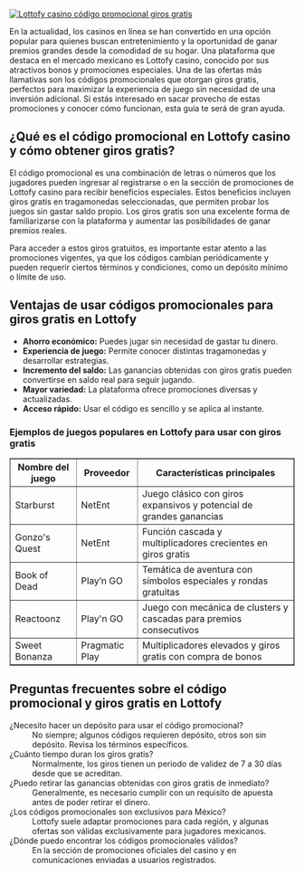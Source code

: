 [![Lottofy casino código promocional giros gratis](https://123-caf.pages.dev/gitsignup.png)](https://vrmoo.ru/Bt82HjjY)

<p>En la actualidad, los casinos en línea se han convertido en una opción popular para quienes buscan entretenimiento y la oportunidad de ganar premios grandes desde la comodidad de su hogar. Una plataforma que destaca en el mercado mexicano es Lottofy casino, conocido por sus atractivos bonos y promociones especiales. Una de las ofertas más llamativas son los códigos promocionales que otorgan giros gratis, perfectos para maximizar la experiencia de juego sin necesidad de una inversión adicional. Si estás interesado en sacar provecho de estas promociones y conocer cómo funcionan, esta guía te será de gran ayuda.</p>  <h2>¿Qué es el código promocional en Lottofy casino y cómo obtener giros gratis?</h2> <p>El código promocional es una combinación de letras o números que los jugadores pueden ingresar al registrarse o en la sección de promociones de Lottofy casino para recibir beneficios especiales. Estos beneficios incluyen giros gratis en tragamonedas seleccionadas, que permiten probar los juegos sin gastar saldo propio. Los giros gratis son una excelente forma de familiarizarse con la plataforma y aumentar las posibilidades de ganar premios reales.</p> <p>Para acceder a estos giros gratuitos, es importante estar atento a las promociones vigentes, ya que los códigos cambian periódicamente y pueden requerir ciertos términos y condiciones, como un depósito mínimo o límite de uso.</p>  <h2>Ventajas de usar códigos promocionales para giros gratis en Lottofy</h2> <ul>   <li><strong>Ahorro económico:</strong> Puedes jugar sin necesidad de gastar tu dinero.</li>   <li><strong>Experiencia de juego:</strong> Permite conocer distintas tragamonedas y desarrollar estrategias.</li>   <li><strong>Incremento del saldo:</strong> Las ganancias obtenidas con giros gratis pueden convertirse en saldo real para seguir jugando.</li>   <li><strong>Mayor variedad:</strong> La plataforma ofrece promociones diversas y actualizadas.</li>   <li><strong>Acceso rápido:</strong> Usar el código es sencillo y se aplica al instante.</li> </ul>  <h3>Ejemplos de juegos populares en Lottofy para usar con giros gratis</h3> <table border="1" cellpadding="8" cellspacing="0" style="border-collapse: collapse; width: 100%;">   <thead>     <tr>       <th>Nombre del juego</th>       <th>Proveedor</th>       <th>Características principales</th>     </tr>   </thead>   <tbody>     <tr>       <td>Starburst</td>       <td>NetEnt</td>       <td>Juego clásico con giros expansivos y potencial de grandes ganancias</td>     </tr>     <tr>       <td>Gonzo's Quest</td>       <td>NetEnt</td>       <td>Función cascada y multiplicadores crecientes en giros gratis</td>     </tr>     <tr>       <td>Book of Dead</td>       <td>Play’n GO</td>       <td>Temática de aventura con símbolos especiales y rondas gratuitas</td>     </tr>     <tr>       <td>Reactoonz</td>       <td>Play'n GO</td>       <td>Juego con mecánica de clusters y cascadas para premios consecutivos</td>     </tr>     <tr>       <td>Sweet Bonanza</td>       <td>Pragmatic Play</td>       <td>Multiplicadores elevados y giros gratis con compra de bonos</td>     </tr>   </tbody> </table>  <h2>Preguntas frecuentes sobre el código promocional y giros gratis en Lottofy</h2> <dl>   <dt>¿Necesito hacer un depósito para usar el código promocional?</dt>   <dd>No siempre; algunos códigos requieren depósito, otros son sin depósito. Revisa los términos específicos.</dd>    <dt>¿Cuánto tiempo duran los giros gratis?</dt>   <dd>Normalmente, los giros tienen un periodo de validez de 7 a 30 días desde que se acreditan.</dd>    <dt>¿Puedo retirar las ganancias obtenidas con giros gratis de inmediato?</dt>   <dd>Generalmente, es necesario cumplir con un requisito de apuesta antes de poder retirar el dinero.</dd>    <dt>¿Los códigos promocionales son exclusivos para México?</dt>   <dd>Lottofy suele adaptar promociones para cada región, y algunas ofertas son válidas exclusivamente para jugadores mexicanos.</dd>    <dt>¿Dónde puedo encontrar los códigos promocionales válidos?</dt>   <dd>En la sección de promociones oficiales del casino y en comunicaciones enviadas a usuarios registrados.</dd> </dl>